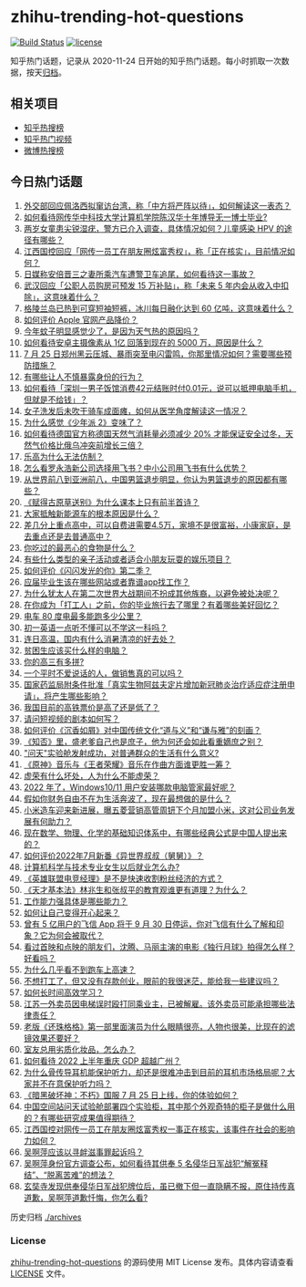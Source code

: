 # zhihu-trending-hot-questions

[![Build Status](https://github.com/justjavac/zhihu-trending-hot-questions/workflows/ci/badge.svg?branch=master)](https://github.com/justjavac/zhihu-trending-hot-questions/actions)
[![license](https://img.shields.io/github/license/justjavac/zhihu-trending-hot-questions)](https://github.com/justjavac/zhihu-trending-hot-questions/blob/master/LICENSE)

知乎热门话题，记录从 2020-11-24 日开始的知乎热门话题。每小时抓取一次数据，按天[归档](./archives)。

## 相关项目

- [知乎热搜榜](https://github.com/justjavac/zhihu-trending-top-search)
- [知乎热门视频](https://github.com/justjavac/zhihu-trending-hot-video)
- [微博热搜榜](https://github.com/justjavac/weibo-trending-hot-search)

## 今日热门话题

<!-- BEGIN -->
<!-- 最后更新时间 Tue Jul 26 2022 07:19:46 GMT+0800 (China Standard Time) -->

1. [外交部回应佩洛西拟窜访台湾，称「中方将严阵以待」，如何解读这一表态？](https://www.zhihu.com/question/545240855)
1. [如何看待网传华中科技大学计算机学院陈汉华十年博导无一博士毕业?](https://www.zhihu.com/question/544969213)
1. [两岁女童患尖锐湿疣，警方已介入调查，具体情况如何？儿童感染 HPV 的途径有哪些？](https://www.zhihu.com/question/544925093)
1. [江西国控回应「网传一员工在朋友圈炫富秀权」，称「正在核实」，目前情况如何？](https://www.zhihu.com/question/545263828)
1. [日媒称安倍晋三之妻所乘汽车遭警卫车追尾，如何看待这一事故？](https://www.zhihu.com/question/545251897)
1. [武汉回应「公职人员购房可预发 15 万补贴」，称「未来 5 年内会从收入中扣除」，这意味着什么？](https://www.zhihu.com/question/545211115)
1. [格陵兰岛已热到可穿短袖短裤，冰川每日融化达到 60 亿吨，这意味着什么？](https://www.zhihu.com/question/545197964)
1. [如何评价 Apple 官网产品降价？](https://www.zhihu.com/question/545174287)
1. [今年蚊子明显感觉少了，是因为天气热的原因吗？](https://www.zhihu.com/question/545083473)
1. [如何看待安卓主摄像素从 1亿 回落到现在的 5000 万，原因是什么？](https://www.zhihu.com/question/543758885)
1. [7 月 25 日郑州黑云压城、暴雨突至电闪雷鸣，你那里情况如何？需要哪些预防措施？](https://www.zhihu.com/question/545260792)
1. [有哪些让人不慎暴露身份的行为？](https://www.zhihu.com/question/51657224)
1. [如何看待「深圳一男子饭馆消费42元结账时付0.01元，说可以抵押电脑手机，但就是不给钱」？](https://www.zhihu.com/question/544849126)
1. [女子洗发后未吹干骑车成面瘫，如何从医学角度解读这一情况？](https://www.zhihu.com/question/531957905)
1. [为什么感觉《少年派 2》变味了？](https://www.zhihu.com/question/544609910)
1. [如何看待德国官方称德国天然气消耗量必须减少 20% 才能保证安全过冬，天然气价格比俄乌冲突前增长三倍？](https://www.zhihu.com/question/545023298)
1. [乐高为什么无法仿制？](https://www.zhihu.com/question/35558370)
1. [怎么看罗永浩新公司选择用飞书？中小公司用飞书有什么优势？](https://www.zhihu.com/question/545164830)
1. [从世界前八到亚洲前八，中国男篮退步明显，你认为男篮退步的原因都有哪些？](https://www.zhihu.com/question/545050891)
1. [《赋得古原草送别》为什么课本上只有前半首诗？](https://www.zhihu.com/question/61557529)
1. [大家抵触新能源车的根本原因是什么？](https://www.zhihu.com/question/522952726)
1. [差几分上重点高中，可以自费进需要4.5万，家境不是很富裕，小康家庭，是去重点还是去普通高中？](https://www.zhihu.com/question/545101631)
1. [你吃过的最恶心的食物是什么？](https://www.zhihu.com/question/21241329)
1. [有些什么类型的亲子活动或者适合小朋友玩耍的娱乐项目？](https://www.zhihu.com/question/273964733)
1. [如何评价《闪闪发光的你》第二季？](https://www.zhihu.com/question/539288833)
1. [应届毕业生该在哪些网站或者靠谱app找工作？](https://www.zhihu.com/question/328285480)
1. [为什么犹太人在第二次世界大战期间不扮成其他族裔，以避免被处决呢？](https://www.zhihu.com/question/543958237)
1. [在你成为「打工人」之前，你的毕业旅行去了哪里？有着哪些美好回忆？](https://www.zhihu.com/question/541660319)
1. [电车 80 度电最多能跑多少公里？](https://www.zhihu.com/question/545215785)
1. [初一英语一点听不懂可以不学这一科吗？](https://www.zhihu.com/question/539140213)
1. [连日高温，国内有什么消暑清凉的好去处？](https://www.zhihu.com/question/542809703)
1. [贫困生应该买什么样的电脑？](https://www.zhihu.com/question/545033021)
1. [你的高三有多拼?](https://www.zhihu.com/question/545155302)
1. [一个平时不爱说话的人，做销售真的可以吗？](https://www.zhihu.com/question/392255895)
1. [国家药监局附条件批准「真实生物阿兹夫定片增加新冠肺炎治疗适应症注册申请」，将产生哪些影响？](https://www.zhihu.com/question/545252149)
1. [我国目前的高铁票价是高了还是低了？](https://www.zhihu.com/question/493341688)
1. [请问短视频的剧本如何写？](https://www.zhihu.com/question/351728989)
1. [如何评价《沉香如屑》对中国传统文化“道与义”和“谦与雅”的刻画？](https://www.zhihu.com/question/545054293)
1. [《知否》里，盛老爹自己也是庶子，他为何还会如此看重嫡庶之别？](https://www.zhihu.com/question/533514014)
1. ["问天"实验舱发射成功，对普通群众的生活有什么意义?](https://www.zhihu.com/question/545052705)
1. [《原神》音乐与《王者荣耀》音乐在作曲方面谁更胜一筹？](https://www.zhihu.com/question/505156333)
1. [虚荣有什么坏处，人为什么不能虚荣？](https://www.zhihu.com/question/540339055)
1. [2022 年了，Windows10/11 用户安装哪款电脑管家最好呢？](https://www.zhihu.com/question/544155288)
1. [假如你财务自由不在为生活奔波了，现在最想做的是什么？](https://www.zhihu.com/question/543878217)
1. [小米造车迎来新进展，曝五菱营销高管周钘下个月加盟小米，这对公司业务发展有何助力？](https://www.zhihu.com/question/544670094)
1. [现在数学、物理、化学的基础知识体系中，有哪些经典公式是中国人提出来的？](https://www.zhihu.com/question/544415766)
1. [如何评价2022年7月新番《异世界叔叔（舅舅）》？](https://www.zhihu.com/question/540407106)
1. [计算机科学与技术专业女生以后就业怎么办?](https://www.zhihu.com/question/355386445)
1. [《英雄联盟电竞经理》是不是快速收割粉丝经济的方式？](https://www.zhihu.com/question/544562717)
1. [《天才基本法》林兆生和张叔平的教育观谁更有道理？为什么？](https://www.zhihu.com/question/545080260)
1. [工作能力强具体是哪些能力？](https://www.zhihu.com/question/330607536)
1. [如何让自己变得开心起来？](https://www.zhihu.com/question/20657503)
1. [曾有 5 亿用户的飞信 App 将于 9 月 30 日停运，你对飞信有什么了解和印象？它为何会被取代？](https://www.zhihu.com/question/545147213)
1. [看过首映和点映的朋友们，沈腾、马丽主演的电影《独行月球》拍得怎么样？好看吗？](https://www.zhihu.com/question/457776614)
1. [为什么几乎看不到跑车上高速？](https://www.zhihu.com/question/311433511)
1. [不想打工了，但又没有存款创业，眼前的我很迷茫，能给我一些建议吗？](https://www.zhihu.com/question/430621726)
1. [如何长时间高效学习？](https://www.zhihu.com/question/28358499)
1. [江苏一外卖员因电梯误时殴打同乘业主，已被解雇。该外卖员可能承担哪些法律责任？](https://www.zhihu.com/question/544539933)
1. [老版《还珠格格》第一部里面演员为什么眼睛很亮，人物也很美，比现在的滤镜效果还要好？](https://www.zhihu.com/question/277931415)
1. [室友总用劣质化妆品，怎么办？](https://www.zhihu.com/question/359698849)
1. [如何看待 2022 上半年重庆 GDP 超越广州？](https://www.zhihu.com/question/544952026)
1. [为什么骨传导耳机能保护听力，却还是很难冲击到目前的耳机市场格局呢？大家并不在意保护听力吗？](https://www.zhihu.com/question/350742682)
1. [《暗黑破坏神：不朽》国服 7 月 25 日上线，你的体验如何？](https://www.zhihu.com/question/545109651)
1. [中国空间站问天试验舱部署四个实验柜，其中那个外观奇特的柜子是做什么用的？有哪些研究成果值得期待？](https://www.zhihu.com/question/545207740)
1. [江西国控对网传一员工在朋友圈炫富秀权一事正在核实，该事件在社会的影响力如何？](https://www.zhihu.com/question/545266179)
1. [吴啊萍应该以寻衅滋事罪起诉吗？](https://www.zhihu.com/question/545119822)
1. [吴啊萍身份官方调查公布，如何看待其供奉 5 名侵华日军战犯“解冤释结”、“脱离苦难”的想法？](https://www.zhihu.com/question/545118067)
1. [玄奘寺发现供奉侵华日军战犯牌位后，虽已撤下但一直隐瞒不报，原住持传真道歉，吴啊萍道歉忏悔，你怎么看?](https://www.zhihu.com/question/545108787)

<!-- END -->

历史归档 [./archives](./archives)

### License

[zhihu-trending-hot-questions](https://github.com/justjavac/zhihu-trending-hot-questions)
的源码使用 MIT License 发布。具体内容请查看 [LICENSE](./LICENSE) 文件。
